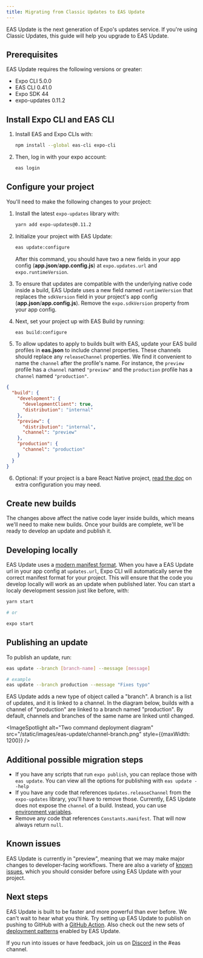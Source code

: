 ```yaml
---
title: Migrating from Classic Updates to EAS Update
---
```


EAS Update is the next generation of Expo's updates service. If you're using Classic Updates, this guide will help you upgrade to EAS Update.

## Prerequisites

EAS Update requires the following versions or greater:

- Expo CLI 5.0.0
- EAS CLI 0.41.0
- Expo SDK 44
- expo-updates 0.11.2

## Install Expo CLI and EAS CLI

1. Install EAS and Expo CLIs with:

   ```bash
   npm install --global eas-cli expo-cli
   ```

2. Then, log in with your expo account:

   ```bash
   eas login
   ```

## Configure your project

You'll need to make the following changes to your project:

1. Install the latest `expo-updates` library with:

   ```bash
   yarn add expo-updates@0.11.2
   ```

2. Initialize your project with EAS Update:

   ```bash
   eas update:configure
   ```

   After this command, you should have two a new fields in your app config (**app.json**/**app.config.js**) at `expo.updates.url` and `expo.runtimeVersion`.

3. To ensure that updates are compatible with the underlying native code inside a build, EAS Update uses a new field named `runtimeVersion` that replaces the `sdkVersion` field in your project's app config (**app.json**/**app.config.js**). Remove the `expo.sdkVersion` property from your app config.

4. Next, set your project up with EAS Build by running:

   ```bash
   eas build:configure
   ```

5. To allow updates to apply to builds built with EAS, update your EAS build profiles in **eas.json** to include channel properties. These channels should replace any `releaseChannel` properties. We find it convenient to name the `channel` after the profile's name. For instance, the `preview` profile has a `channel` named `"preview"` and the `production` profile has a `channel` named `"production"`.

```json
{
  "build": {
    "development": {
      "developmentClient": true,
      "distribution": "internal"
    },
    "preview": {
      "distribution": "internal",
      "channel": "preview"
    },
    "production": {
      "channel": "production"
    }
  }
}
```

6. Optional: If your project is a bare React Native project, [read the doc](/eas-update/bare-react-native) on extra configuration you may need.

## Create new builds

The changes above affect the native code layer inside builds, which means we'll need to make new builds. Once your builds are complete, we'll be ready to develop an update and publish it.

## Developing locally

EAS Update uses a [modern manifest format](/technical-specs/expo-updates-0). When you have a EAS Update url in your app config at `updates.url`, Expo CLI will automatically serve the correct manifest format for your project. This will ensure that the code you develop locally will work as an update when published later. You can start a localy development session just like before, with:

```bash
yarn start

# or

expo start
```

## Publishing an update

To publish an update, run:

```bash
eas update --branch [branch-name] --message [message]

# example
eas update --branch production --message "Fixes typo"
```

EAS Update adds a new type of object called a "branch". A branch is a list of updates, and it is linked to a channel. In the diagram below, builds with a channel of "production" are linked to a branch named "production". By default, channels and branches of the same name are linked until changed.

<ImageSpotlight alt="Two command deployment diagram" src="/static/images/eas-update/channel-branch.png" style={{maxWidth: 1200}} />

## Additional possible migration steps

- If you have any scripts that run `expo publish`, you can replace those with `eas update`. You can view all the options for publishing with `eas update --help`
- If you have any code that references `Updates.releaseChannel` from the `expo-updates` library, you'll have to remove those. Currently, EAS Update does not expose the `channel` of a build. Instead, you can use [environment variables](/build-reference/variables).
- Remove any code that references `Constants.manifest`. That will now always return `null`.

## Known issues

EAS Update is currently in "preview", meaning that we may make major changes to developer-facing workflows. There are also a variety of [known issues](/eas-update/known-issues), which you should consider before using EAS Update with your project.

## Next steps

EAS Update is built to be faster and more powerful than ever before. We can't wait to hear what you think. Try setting up EAS Update to publish on pushing to GitHub with a [GitHub Action](/eas-update/github-actions). Also check out the new sets of [deployment patterns](/eas-update/deployment-patterns) enabled by EAS Update.

If you run into issues or have feedback, join us on [Discord](https://chat.expo.dev/) in the #eas channel.
